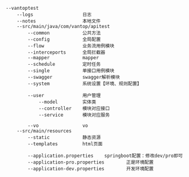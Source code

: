     --vantoptest
        --logs                  日志
        --notes                 本地文件
        --src/main/java/com/vantop/apitest
            --common            公共方法
            --config            全局配置
            --flow              业务流用例模块
            --interceports      全局拦截器
            --mapper            mapper
            --schedule          定时任务
            --single            单接口用例模块
            --swagger           swagger解析模块
            --system            系统设置【环境、规则配置】
        
            --user              用户管理
                --model         实体类
                --controller    模块对应接口
                --service       模块对应服务
                
            --vo                vo
        --src/main/resources
            --static            静态资源
            --templates         html页面
            
            --application.properties    springboot配置：修改dev/pro即可
            --application-pro.properties        正是环境配置
            --application-dev.properties        开发环境配置
            
            

   
   
